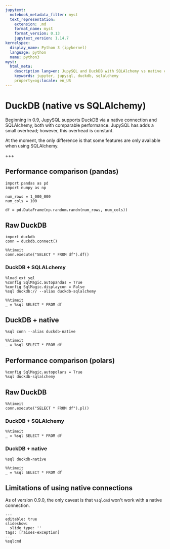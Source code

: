 ```yaml
---
jupytext:
  notebook_metadata_filter: myst
  text_representation:
    extension: .md
    format_name: myst
    format_version: 0.13
    jupytext_version: 1.14.7
kernelspec:
  display_name: Python 3 (ipykernel)
  language: python
  name: python3
myst:
  html_meta:
    description lang=en: JupySQL and DuckDB with SQLAlchemy vs native connection
    keywords: jupyter, jupysql, duckdb, sqlalchemy
    property=og:locale: en_US
---
```


# DuckDB (native vs SQLAlchemy)

Beginning in 0.9, JupySQL supports DuckDB via a native connection and SQLAlchemy, both with comparable performance. JupySQL has adds a small overhead; however, this overhead is constant.

At the moment, the only difference is that some features are only available when using SQLAlchemy.

+++

## Performance comparison (pandas)

```{code-cell} ipython3
import pandas as pd
import numpy as np

num_rows = 1_000_000
num_cols = 100

df = pd.DataFrame(np.random.randn(num_rows, num_cols))
```

## Raw DuckDB

```{code-cell} ipython3
import duckdb
conn = duckdb.connect()
```

```{code-cell} ipython3
%%timeit
conn.execute("SELECT * FROM df").df()
```

### DuckDB + SQLALchemy

```{code-cell} ipython3
%load_ext sql
%config SqlMagic.autopandas = True
%config SqlMagic.displaycon = False
%sql duckdb:// --alias duckdb-sqlalchemy
```

```{code-cell} ipython3
%%timeit
_ = %sql SELECT * FROM df
```

## DuckDB + native

```{code-cell} ipython3
%sql conn --alias duckdb-native
```

```{code-cell} ipython3
%%timeit
_ = %sql SELECT * FROM df
```

## Performance comparison (polars)

```{code-cell} ipython3
%config SqlMagic.autopolars = True
%sql duckdb-sqlalchemy
```

## Raw DuckDB

```{code-cell} ipython3
%%timeit
conn.execute("SELECT * FROM df").pl()
```

### DuckDB + SQLAlchemy

```{code-cell} ipython3
%%timeit
_ = %sql SELECT * FROM df
```

### DuckDB + native

```{code-cell} ipython3
%sql duckdb-native
```

```{code-cell} ipython3
%%timeit
_ = %sql SELECT * FROM df
```

## Limitations of using native connections

As of version 0.9.0, the only caveat is that `%sqlcmd` won't work with a native connection.

```{code-cell} ipython3
---
editable: true
slideshow:
  slide_type: ''
tags: [raises-exception]
---
%sqlcmd
```
